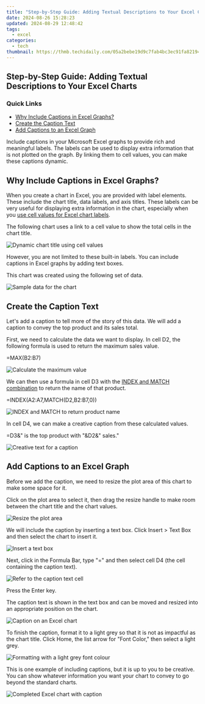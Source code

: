 ```yaml
---
title: "Step-by-Step Guide: Adding Textual Descriptions to Your Excel Charts"
date: 2024-08-26 15:28:23
updated: 2024-08-29 12:48:42
tags:
  - excel
categories:
  - tech
thumbnail: https://thmb.techidaily.com/05a2bebe19d9c7fab4bc3ec91fa821946b0580297afafdcde864123fe0ad252d.jpg
---
```


## Step-by-Step Guide: Adding Textual Descriptions to Your Excel Charts

### Quick Links

* [Why Include Captions in Excel Graphs?](https://extra-information.techidaily.com/start-screen-special-free-editing-tools/)
* [Create the Caption Text](https://techidaily.com/video-fixer-software-for-all-corrupt-videos-of-vivo-v29e-by-stellar-video-repair-mobile-video-repair/)
* [Add Captions to an Excel Graph](https://screen-video-capture.techidaily.com/new-2024-approved-harvest-hits-roundup-next-gen-farming-game-picks/)

 Include captions in your Microsoft Excel graphs to provide rich and meaningful labels. The labels can be used to display extra information that is not plotted on the graph. By linking them to cell values, you can make these captions dynamic.

##  Why Include Captions in Excel Graphs?

 When you create a chart in Excel, you are provided with label elements. These include the chart title, data labels, and axis titles. These labels can be very useful for displaying extra information in the chart, especially when you [use cell values for Excel chart labels](https://tech-recovery.techidaily.com/top-gaming-console-picks-for-the-year-2024/).

 The following chart uses a link to a cell value to show the total cells in the chart title.

![Dynamic chart title using cell values](https://static1.howtogeekimages.com/wordpress/wp-content/uploads/2020/05/dynamic-chart-title.png) 

 However, you are not limited to these built-in labels. You can include captions in Excel graphs by adding text boxes.

 This chart was created using the following set of data.

![Sample data for the chart](https://static1.howtogeekimages.com/wordpress/wp-content/uploads/2020/05/chart-data-1.png) 

##  Create the Caption Text

 Let's add a caption to tell more of the story of this data. We will add a caption to convey the top product and its sales total.

 First, we need to calculate the data we want to display. In cell D2, the following formula is used to return the maximum sales value.

=MAX(B2:B7)

![Calculate the maximum value](https://static1.howtogeekimages.com/wordpress/wp-content/uploads/2020/05/max-value-1.png) 

 We can then use a formula in cell D3 with the [INDEX and MATCH combination](https://support.office.com/en-gb/article/look-up-values-with-vlookup-index-or-match-68297403-7c3c-4150-9e3c-4d348188976b) to return the name of that product.

=INDEX(A2:A7,MATCH(D2,B2:B7,0))

![INDEX and MATCH to return product name](https://static1.howtogeekimages.com/wordpress/wp-content/uploads/2020/05/index-match.png) 

 In cell D4, we can make a creative caption from these calculated values.

=D3&" is the top product with "&D2&" sales."

![Creative text for a caption](https://static1.howtogeekimages.com/wordpress/wp-content/uploads/2020/05/creative-text.png) 

##  Add Captions to an Excel Graph

 Before we add the caption, we need to resize the plot area of this chart to make some space for it.

 Click on the plot area to select it, then drag the resize handle to make room between the chart title and the chart values.

![Resize the plot area](https://static1.howtogeekimages.com/wordpress/wp-content/uploads/2020/05/resize-plot-area.png) 

 We will include the caption by inserting a text box. Click Insert > Text Box and then select the chart to insert it.

![Insert a text box](https://static1.howtogeekimages.com/wordpress/wp-content/uploads/2020/05/text-box.png) 

 Next, click in the Formula Bar, type "=" and then select cell D4 (the cell containing the caption text).

![Refer to the caption text cell](https://static1.howtogeekimages.com/wordpress/wp-content/uploads/2020/05/cell-link.png) 

 Press the Enter key.

 The caption text is shown in the text box and can be moved and resized into an appropriate position on the chart.

![Caption on an Excel chart](https://static1.howtogeekimages.com/wordpress/wp-content/uploads/2020/05/inserted-caption.png) 

 To finish the caption, format it to a light grey so that it is not as impactful as the chart title. Click Home, the list arrow for "Font Color," then select a light grey.

![Formatting with a light grey font colour](https://static1.howtogeekimages.com/wordpress/wp-content/uploads/2020/05/light-grey.png) 

 This is one example of including captions, but it is up to you to be creative. You can show whatever information you want your chart to convey to go beyond the standard charts.

![Completed Excel chart with caption](https://static1.howtogeekimages.com/wordpress/wp-content/uploads/2020/05/finished-chart.png)

<ins class="adsbygoogle"
     style="display:block"
     data-ad-format="autorelaxed"
     data-ad-client="ca-pub-7571918770474297"
     data-ad-slot="1223367746"></ins>



<ins class="adsbygoogle"
     style="display:block"
     data-ad-client="ca-pub-7571918770474297"
     data-ad-slot="8358498916"
     data-ad-format="auto"
     data-full-width-responsive="true"></ins>
